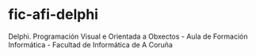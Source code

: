 # fic-afi-delphi
Delphi. Programación Visual e Orientada a Obxectos - Aula de Formación Informática - Facultad de Informática de A Coruña
